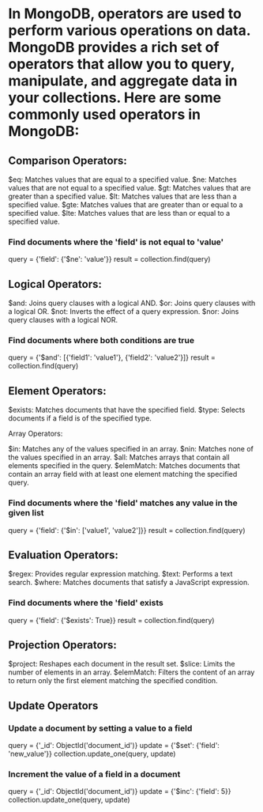 # In MongoDB, operators are used to perform various operations on data. MongoDB provides a rich set of operators that allow you to query, manipulate, and aggregate data in your collections. Here are some commonly used operators in MongoDB:

## Comparison Operators:

$eq: Matches values that are equal to a specified value.
$ne: Matches values that are not equal to a specified value.
$gt: Matches values that are greater than a specified value.
$lt: Matches values that are less than a specified value.
$gte: Matches values that are greater than or equal to a specified value.
$lte: Matches values that are less than or equal to a specified value.

### Find documents where the 'field' is not equal to 'value'
query = {'field': {'$ne': 'value'}}
result = collection.find(query)

## Logical Operators:

$and: Joins query clauses with a logical AND.
$or: Joins query clauses with a logical OR.
$not: Inverts the effect of a query expression.
$nor: Joins query clauses with a logical NOR.

### Find documents where both conditions are true
query = {'$and': [{'field1': 'value1'}, {'field2': 'value2'}]}
result = collection.find(query)


## Element Operators:

$exists: Matches documents that have the specified field.
$type: Selects documents if a field is of the specified type.

Array Operators:

$in: Matches any of the values specified in an array.
$nin: Matches none of the values specified in an array.
$all: Matches arrays that contain all elements specified in the query.
$elemMatch: Matches documents that contain an array field with at least one element matching the specified query.

### Find documents where the 'field' matches any value in the given list
query = {'field': {'$in': ['value1', 'value2']}}
result = collection.find(query)

## Evaluation Operators:

$regex: Provides regular expression matching.
$text: Performs a text search.
$where: Matches documents that satisfy a JavaScript expression.

### Find documents where the 'field' exists
query = {'field': {'$exists': True}}
result = collection.find(query)


## Projection Operators:

$project: Reshapes each document in the result set.
$slice: Limits the number of elements in an array.
$elemMatch: Filters the content of an array to return only the first element matching the specified condition.

## Update Operators

### Update a document by setting a value to a field
query = {'_id': ObjectId('document_id')}
update = {'$set': {'field': 'new_value'}}
collection.update_one(query, update)

### Increment the value of a field in a document
query = {'_id': ObjectId('document_id')}
update = {'$inc': {'field': 5}}
collection.update_one(query, update)



